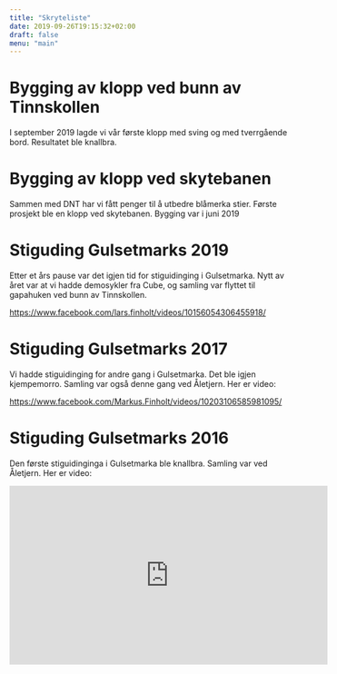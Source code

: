 ```yaml
---
title: "Skryteliste"
date: 2019-09-26T19:15:32+02:00
draft: false
menu: "main"
--- 
```


# Bygging av klopp ved bunn av Tinnskollen
I september 2019 lagde vi vår første klopp med sving og med tverrgående bord. Resultatet ble knallbra.

# Bygging av klopp ved skytebanen
Sammen med DNT har vi fått penger til å utbedre blåmerka stier. Første prosjekt ble en klopp ved skytebanen. Bygging var i juni 2019

# Stiguding Gulsetmarks 2019
Etter et års pause var det igjen tid for stiguidinging i Gulsetmarka. Nytt av året var at vi hadde demosykler fra Cube, og samling var flyttet til gapahuken ved bunn av Tinnskollen.

https://www.facebook.com/lars.finholt/videos/10156054306455918/

# Stiguding Gulsetmarks 2017
Vi hadde stiguidinging for andre gang i Gulsetmarka. Det ble igjen kjempemorro. Samling var også denne gang ved Åletjern. Her er video:

https://www.facebook.com/Markus.Finholt/videos/10203106585981095/


# Stiguding Gulsetmarks 2016
Den første stiguidinginga i Gulsetmarka ble knallbra. Samling var ved Åletjern. Her er video:

<iframe width="560" height="315" src="https://www.youtube.com/embed/tk2NTV9JnwM" frameborder="0" allow="accelerometer; autoplay; encrypted-media; gyroscope; picture-in-picture" allowfullscreen></iframe>

